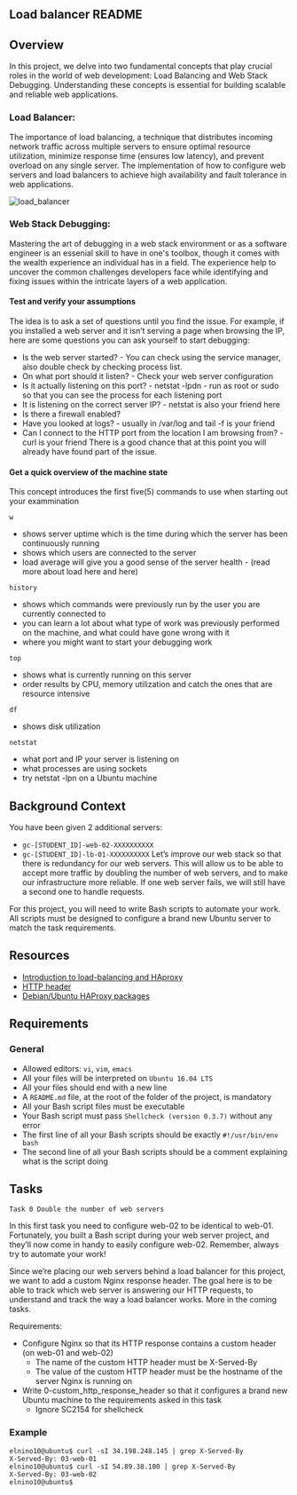 ## Load balancer README

## Overview
In this project, we delve into two fundamental concepts that play crucial roles in the world of web development: Load Balancing and Web Stack Debugging. Understanding these concepts is essential for building scalable and reliable web applications.

### Load Balancer:
The importance of load balancing, a technique that distributes incoming network traffic across multiple servers to ensure optimal resource utilization, minimize response time (ensures low latency), and prevent overload on any single server. The implementation of how to configure web servers and load balancers to achieve high availability and fault tolerance in web applications.

![load_balancer](https://github.com/elnino10/alx-system_engineering-devops/assets/103988900/61ec0176-588c-4632-b930-d9fefa9e5b5d)
### Web Stack Debugging:
Mastering the art of debugging in a web stack environment or as a software engineer is an essenial skill to have in one's toolbox, though it comes with the wealth experience an individual has in a field. The experience help to uncover the common challenges developers face while identifying and fixing issues within the intricate layers of a web application.

#### Test and verify your assumptions
The idea is to ask a set of questions until you find the issue. For example, if you installed a web server and it isn’t serving a page when browsing the IP, here are some questions you can ask yourself to start debugging:

- Is the web server started? - You can check using the service manager, also double check by checking process list.
- On what port should it listen? - Check your web server configuration
- Is it actually listening on this port? - netstat -lpdn - run as root or sudo so that you can see the process for each listening port
- It is listening on the correct server IP? - netstat is also your friend here
- Is there a firewall enabled?
- Have you looked at logs? - usually in /var/log and tail -f is your friend
- Can I connect to the HTTP port from the location I am browsing from? - curl is your friend
There is a good chance that at this point you will already have found part of the issue.

#### Get a quick overview of the machine state
This concept introduces the first five(5) commands to use when starting out your exammination

`w`
- shows server uptime which is the time during which the server has been continuously running
- shows which users are connected to the server
- load average will give you a good sense of the server health - (read more about load here and here)

`history`
- shows which commands were previously run by the user you are currently connected to
- you can learn a lot about what type of work was previously performed on the machine, and what could have gone wrong with it
- where you might want to start your debugging work

`top`
- shows what is currently running on this server
- order results by CPU, memory utilization and catch the ones that are resource intensive

`df`
- shows disk utilization

`netstat`
- what port and IP your server is listening on
- what processes are using sockets
- try netstat -lpn on a Ubuntu machine

## Background Context
You have been given 2 additional servers:

- `gc-[STUDENT_ID]-web-02-XXXXXXXXXX`
- `gc-[STUDENT_ID]-lb-01-XXXXXXXXXX`
Let’s improve our web stack so that there is redundancy for our web servers. This will allow us to be able to accept more traffic by doubling the number of web servers, and to make our infrastructure more reliable. If one web server fails, we will still have a second one to handle requests.

For this project, you will need to write Bash scripts to automate your work. All scripts must be designed to configure a brand new Ubuntu server to match the task requirements.

## Resources

- [Introduction to load-balancing and HAproxy](https://intranet.alxswe.com/rltoken/B7f3oz8i3Xvvom_YQZzLnQ)
- [HTTP header](https://intranet.alxswe.com/rltoken/sZ9v3Vq2tgLwN_PWVQketw)
- [Debian/Ubuntu HAProxy packages](https://intranet.alxswe.com/rltoken/2VRAgtKKR9g6Xfb0xzGiSg)

## Requirements
### General
- Allowed editors: `vi`, `vim`, `emacs`
- All your files will be interpreted on `Ubuntu 16.04 LTS`
- All your files should end with a new line
- A `README.md` file, at the root of the folder of the project, is mandatory
- All your Bash script files must be executable
- Your Bash script must pass `Shellcheck (version 0.3.7)` without any error
- The first line of all your Bash scripts should be exactly `#!/usr/bin/env bash`
- The second line of all your Bash scripts should be a comment explaining what is the script doing

## Tasks
`Task 0 Double the number of web servers`

In this first task you need to configure web-02 to be identical to web-01. Fortunately, you built a Bash script during your web server project, and they’ll now come in handy to easily configure web-02. Remember, always try to automate your work!

Since we’re placing our web servers behind a load balancer for this project, we want to add a custom Nginx response header. The goal here is to be able to track which web server is answering our HTTP requests, to understand and track the way a load balancer works. More in the coming tasks.

Requirements:

  - Configure Nginx so that its HTTP response contains a custom header (on web-01 and web-02)
    - The name of the custom HTTP header must be X-Served-By
    - The value of the custom HTTP header must be the hostname of the server Nginx is running on
  - Write 0-custom_http_response_header so that it configures a brand new Ubuntu machine to the requirements asked in this task
    - Ignore SC2154 for shellcheck
   
### Example
```
elnino10@ubuntu$ curl -sI 34.198.248.145 | grep X-Served-By
X-Served-By: 03-web-01
elnino10@ubuntu$ curl -sI 54.89.38.100 | grep X-Served-By
X-Served-By: 03-web-02
elnino10@ubuntu$
```
